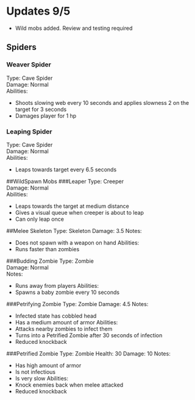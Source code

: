 # Updates 9/5
* Wild mobs added. Review and testing required

## Spiders
### Weaver Spider
Type: Cave Spider\
Damage: Normal\
Abilities:
* Shoots slowing web every 10 seconds and applies slowness 2 on the target for 3 seconds
* Damages player for 1 hp

### Leaping Spider
Type: Cave Spider\
Damage: Normal\
Abilities:
* Leaps towards target every 6.5 seconds

##WildSpawn Mobs
###Leaper
Type: Creeper\
Damage: Normal\
Abilities:
* Leaps towards the target at medium distance
* Gives a visual queue when creeper is about to leap
* Can only leap once

##Melee Skeleton
Type: Skeleton
Damage: 3.5
Notes:
* Does not spawn with a weapon on hand
Abilities:
* Runs faster than zombies

###Budding Zombie
Type: Zombie\
Damage: Normal\
Notes:
* Runs away from players
Abilities:
* Spawns a baby zombie every 10 seconds

###Petrifying Zombie
Type: Zombie
Damage: 4.5
Notes:
* Infected state has cobbled head
* Has a medium amount of armor
Abilities:
* Attacks nearby zombies to infect them
* Turns into a Petrified Zombie after 30 seconds of infection
* Reduced knockback

###Petrified Zombie
Type: Zombie
Health: 30
Damage: 10
Notes:
* Has high amount of armor
* Is not infectious
* Is very slow
Abilities:
* Knock enemies back when melee attacked
* Reduced knockback

